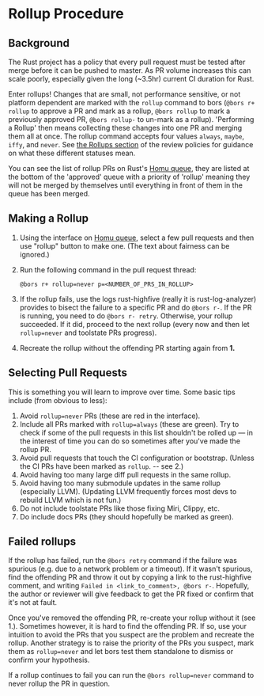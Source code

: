 # Rollup Procedure

## Background

The Rust project has a policy that every pull request must be tested after merge
before it can be pushed to master. As PR volume increases this can scale poorly,
especially given the long (~3.5hr) current CI duration for Rust.

Enter rollups! Changes that are small, not performance sensitive, or not platform
dependent are marked with the `rollup` command to bors (`@bors r+ rollup` to
approve a PR and mark as a rollup, `@bors rollup` to mark a previously approved
PR, `@bors rollup-` to un-mark as a rollup).  'Performing a Rollup' then means
collecting these changes into one PR and merging them all at once. The rollup
command accepts four values `always`, `maybe`, `iffy`, and `never`. See [the
Rollups section] of the review policies for guidance on what these different
statuses mean.

You can see the list of rollup PRs on Rust's [Homu queue], they are
listed at the bottom of the 'approved' queue with a priority of 'rollup' meaning
they will not be merged by themselves until everything in front of them in the
queue has been merged.

## Making a Rollup

1. Using the interface on [Homu queue], select a few pull requests and then use
   "rollup" button to make one. (The text about fairness can be ignored.)
2. Run the following command in the pull request thread:

    ```
    @bors r+ rollup=never p=<NUMBER_OF_PRS_IN_ROLLUP>
    ````

3. If the rollup fails, use the logs rust-highfive (really it is
   rust-log-analyzer) provides to bisect the failure to a specific PR and do
   `@bors r-`. If the PR is running, you need to do `@bors r- retry`. Otherwise,
   your rollup succeeded. If it did, proceed to the next rollup (every now and
   then let `rollup=never` and toolstate PRs progress).
4. Recreate the rollup without the offending PR starting again from **1.**

## Selecting Pull Requests

This is something you will learn to improve over time. Some basic tips include
(from obvious to less):

1. Avoid `rollup=never` PRs (these are red in the interface).
2. Include all PRs marked with `rollup=always` (these are green). Try to check
   if some of the pull requests in this list shouldn't be rolled up — in the
   interest of time you can do so sometimes after you've made the rollup PR.
3. Avoid pull requests that touch the CI configuration or bootstrap.
    (Unless the CI PRs have been marked as `rollup`. -- see 2.)
4. Avoid having too many large diff pull requests in the same rollup.
5. Avoid having too many submodule updates in the same rollup (especially LLVM).
    (Updating LLVM frequently forces most devs to rebuild LLVM which is not fun.)
6. Do not include toolstate PRs like those fixing Miri, Clippy, etc.
7. Do include docs PRs (they should hopefully be marked as green).

## Failed rollups
If the rollup has failed, run the `@bors retry` command if the
failure was spurious (e.g. due to a network problem or a timeout). If it wasn't spurious,
find the offending PR and throw it out by copying a link to the rust-highfive comment,
and writing `Failed in <link_to_comment>, @bors r-`. Hopefully,
the author or reviewer will give feedback to get the PR fixed or confirm that it's not
at fault.

Once you've removed the offending PR, re-create your rollup without it (see 1.).
Sometimes however, it is hard to find the offending PR. If so, use your intuition
to avoid the PRs that you suspect are the problem and recreate the rollup.
Another strategy is to raise the priority of the PRs you suspect,
mark them as `rollup=never` and let bors test them standalone to dismiss
or confirm your hypothesis.

If a rollup continues to fail you can run the `@bors rollup=never` command to
never rollup the PR in question.

[Homu queue]: https://bors.rust-lang.org/queue/rust
[the Rollups section]: ../compiler/reviews.md#rollups
